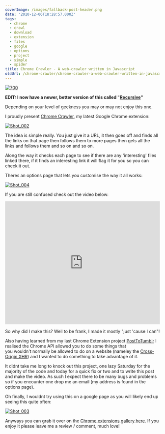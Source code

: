 ```yaml
---
coverImage: /images/fallback-post-header.png
date: '2010-12-06T18:28:57.000Z'
tags:
  - chrome
  - crawl
  - download
  - extension
  - files
  - google
  - options
  - project
  - simple
  - spider
title: Chrome Crawler - A web-crawler written in Javascript
oldUrl: /chrome-crawler/chrome-crawler-a-web-crawler-written-in-javascript
---
```


[![](/wp-content/uploads/2010/12/700.jpg "700")](/wp-content/uploads/2010/12/700.jpg)

**EDIT: I now have a newer, better version of this called "[Recursive](/posts/recursive/)"**

Depending on your level of geekness you may or may not enjoy this one.

<!-- more -->

I proudly present [Chrome Crawler](https://chrome.google.com/extensions/detail/amjiobljggbfblhmiadbhpjbjakbkldd), my latest Google Chrome extension:

[![](/wp-content/uploads/2010/12/Shot_002.png "Shot_002")](/wp-content/uploads/2010/12/Shot_002.png)

The idea is simple really. You just give it a URL, it then goes off and finds all the links on that page then follows them to more pages then gets all the links and follows them and so on and so on.

Along the way it checks each page to see if there are any 'interesting' files linked there, if it finds an interesting link it will flag it for you so you can check it out.

Theres an options page that lets you customise the way it all works:

[![](/wp-content/uploads/2010/12/Shot_004.png "Shot_004")](/wp-content/uploads/2010/12/Shot_004.png)

If you are still confused check out the video below:

<iframe width="100%" height="400" src="https://www.youtube.com/embed/ceeQEMTSD0I" frameborder="0" allow="accelerometer; autoplay; clipboard-write; encrypted-media; gyroscope; picture-in-picture" allowfullscreen></iframe>

So why did I make this? Well to be frank, I made it mostly "just 'cause I can"!

Also having learned from my last Chrome Extension project [PostToTumblr](/posts/my-first-chrome-extension-post-to-tumblr/) I realised the Chrome API allowed you to do some things that you wouldn't normally be allowed to do on a website (nameley the [Cross-Origin XHR](https://code.google.com/chrome/extensions/xhr.html)) and I wanted to do something to take advantage of it.

It didnt take me long to knock out this project, one lazy Saturday for the majority of the code and today for a quick fix or two and to write this post and make the video. As such I expect there to be many bugs and problems so if you encounter one drop me an email (my address is found in the options page).

Oh finally, I wouldnt try using this on a google page as you will likely end up seeing this quite often:

[![](/wp-content/uploads/2010/12/Shot_003.png "Shot_003")](/wp-content/uploads/2010/12/Shot_003.png)

Anyways you can grab it over on the [Chrome extensions gallery here](https://chrome.google.com/extensions/detail/amjiobljggbfblhmiadbhpjbjakbkldd). If you enjoy it please leave me a review / comment, much love!
